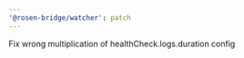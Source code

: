 ```yaml
---
'@rosen-bridge/watcher': patch
---
```


Fix wrong multiplication of healthCheck.logs.duration config
